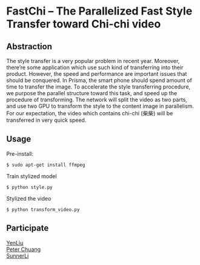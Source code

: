 # FastChi – The Parallelized Fast Style Transfer toward Chi-chi video

Abstraction
---
The style transfer is a very popular problem in recent year. Moreover, there’re some application which use such kind of transferring into their product. However, the speed and performance are important issues that should be conquered. In Prisma, the smart phone should spend amount of time to transfer the image. To accelerate the style transferring procedure, we purpose the parallel structure toward this task, and speed up the procedure of transforming. The network will split the video as two parts, and use two GPU to transform the style to the content image in parallelism. For our expectation, the video which contains chi-chi (柴柴) will be transferred in very quick speed. 

Usage
---
Pre-install:
```
$ sudo apt-get install ffmpeg
```

Train stylized model
```
$ python style.py
```

Stylized the video
```
$ python transform_video.py
```

Participate
---
[YenLiu](https://github.com/YenLiu1020)    
[Peter Chuang](https://github.com/Peter654q)    
[SunnerLi](https://github.com/SunnerLi)
